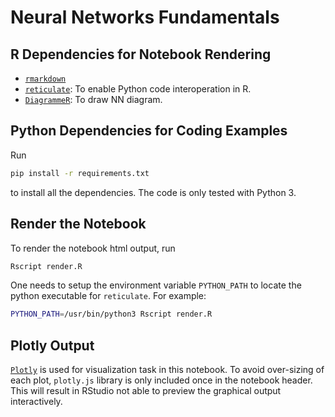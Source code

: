 # Neural Networks Fundamentals

## R Dependencies for Notebook Rendering

+ [`rmarkdown`](https://rmarkdown.rstudio.com/)
+ [`reticulate`](https://github.com/rstudio/reticulate): To enable Python code interoperation in R.
+ [`DiagrammeR`](https://github.com/rich-iannone/DiagrammeR): To draw NN diagram.

## Python Dependencies for Coding Examples

Run

```sh
pip install -r requirements.txt
```

to install all the dependencies.
The code is only tested with Python 3.

## Render the Notebook

To render the notebook html output, run

```sh
Rscript render.R
```

One needs to setup the environment variable `PYTHON_PATH` to locate the python executable for `reticulate`.
For example:

```sh
PYTHON_PATH=/usr/bin/python3 Rscript render.R
```

## Plotly Output

[`Plotly`](https://github.com/plotly/plotly.py) is used for visualization task in this notebook.
To avoid over-sizing of each plot, `plotly.js` library is only included once in the notebook header.
This will result in RStudio not able to preview the graphical output interactively.

